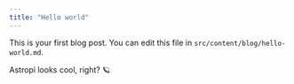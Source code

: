 ```yaml
---
title: "Hello world"
---
```


This is your first blog post. You can edit this file in `src/content/blog/hello-world.md`.

Astropi looks cool, right? 🪐 